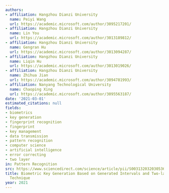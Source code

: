 ```yaml
---
authors:
- affiliation: Hangzhou Dianzi University
  name: Peiyi Wang
  url: https://academic.microsoft.com/author/3095217201/
- affiliation: Hangzhou Dianzi University
  name: Lin You
  url: https://academic.microsoft.com/author/3013189812/
- affiliation: Hangzhou Dianzi University
  name: Gengran Hu
  url: https://academic.microsoft.com/author/3013094287/
- affiliation: Hangzhou Dianzi University
  name: Liqin Hu
  url: https://academic.microsoft.com/author/3013019026/
- affiliation: Hangzhou Dianzi University
  name: Zhihua Jian
  url: https://academic.microsoft.com/author/3094781993/
- affiliation: Nanyang Technological University
  name: Chaoping Xing
  url: https://academic.microsoft.com/author/3095563187/
date: '2021-03-01'
estimated_citations: null
fields:
- biometrics
- key generation
- fingerprint recognition
- fingerprint
- key management
- data transmission
- pattern recognition
- computer science
- artificial intelligence
- error correcting
- two layer
in: Pattern Recognition
src: https://www.sciencedirect.com/science/article/pii/S0031320320305367
title: Biometric Key Generation Based on Generated Intervals and Two-layer Error Correcting
  Technique
year: 2021
---
```

